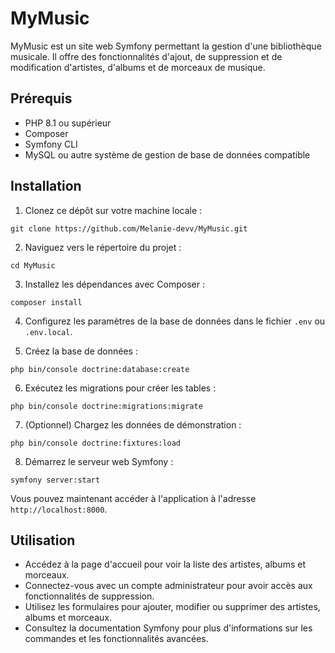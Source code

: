 # MyMusic

MyMusic est un site web Symfony permettant la gestion d'une bibliothèque musicale. Il offre des fonctionnalités d'ajout, de suppression et de modification d'artistes, d'albums et de morceaux de musique.

## Prérequis

- PHP 8.1 ou supérieur
- Composer
- Symfony CLI
- MySQL ou autre système de gestion de base de données compatible

## Installation

1. Clonez ce dépôt sur votre machine locale :

```
git clone https://github.com/Melanie-devv/MyMusic.git
```

2. Naviguez vers le répertoire du projet :

```
cd MyMusic
```

3. Installez les dépendances avec Composer :

```
composer install
```

4. Configurez les paramètres de la base de données dans le fichier `.env` ou `.env.local`.

5. Créez la base de données :

```
php bin/console doctrine:database:create
```

6. Exécutez les migrations pour créer les tables :

```
php bin/console doctrine:migrations:migrate
```

7. (Optionnel) Chargez les données de démonstration :

```
php bin/console doctrine:fixtures:load
```

8. Démarrez le serveur web Symfony :

```
symfony server:start
```

Vous pouvez maintenant accéder à l'application à l'adresse `http://localhost:8000`.

## Utilisation

- Accédez à la page d'accueil pour voir la liste des artistes, albums et morceaux.
- Connectez-vous avec un compte administrateur pour avoir accès aux fonctionnalités de suppression.
- Utilisez les formulaires pour ajouter, modifier ou supprimer des artistes, albums et morceaux.
- Consultez la documentation Symfony pour plus d'informations sur les commandes et les fonctionnalités avancées.
